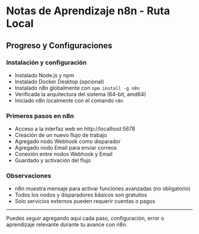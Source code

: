 # Notas de Aprendizaje n8n - Ruta Local

## Progreso y Configuraciones

### Instalación y configuración
- Instalado Node.js y npm
- Instalado Docker Desktop (opcional)
- Instalado n8n globalmente con `npm install -g n8n`
- Verificada la arquitectura del sistema (64-bit, amd64)
- Iniciado n8n localmente con el comando `n8n`

### Primeros pasos en n8n
- Acceso a la interfaz web en http://localhost:5678
- Creación de un nuevo flujo de trabajo
- Agregado nodo Webhook como disparador
- Agregado nodo Email para enviar correos
- Conexión entre nodos Webhook y Email
- Guardado y activación del flujo

### Observaciones
- n8n muestra mensaje para activar funciones avanzadas (no obligatorio)
- Todos los nodos y disparadores básicos son gratuitos
- Solo servicios externos pueden requerir cuentas o pagos

---
Puedes seguir agregando aquí cada paso, configuración, error o aprendizaje relevante durante tu avance con n8n.
